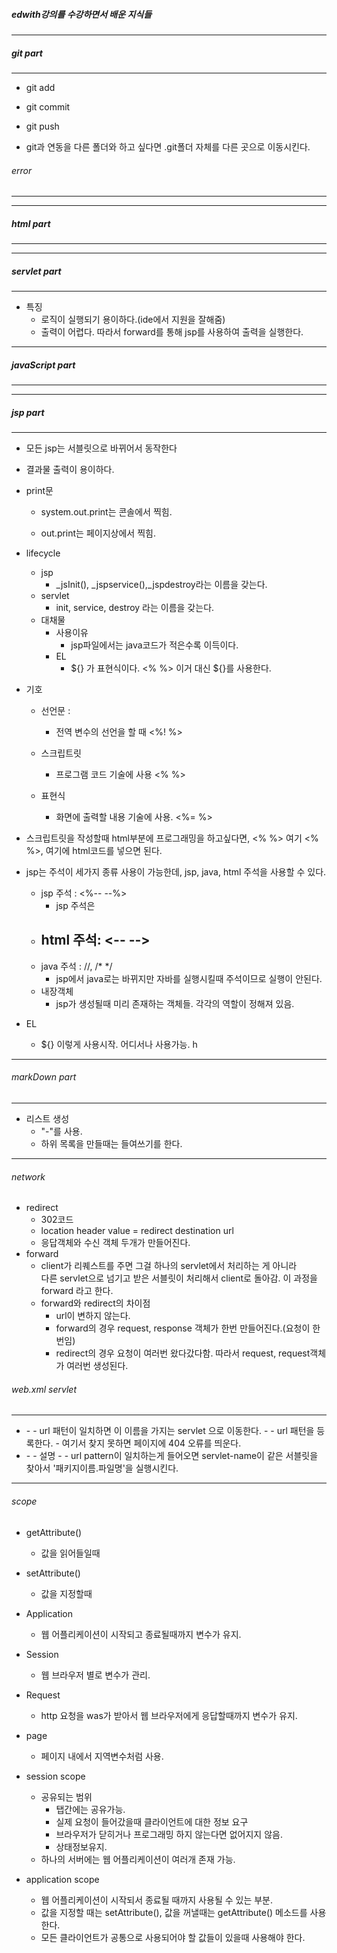 
##### edwith강의를 수강하면서 배운 지식들

* * *  

##### git part
* * *
- git add

- git commit

- git push

- git과 연동을 다른 폴더와 하고 싶다면 .git폴더 자체를 다른 곳으로 이동시킨다.

###### error
* * *
    

* * *
##### html part
* * *
* * *

##### servlet part
* * *
- 특징
    - 로직이 실행되기 용이하다.(ide에서 지원을 잘해줌)
    - 출력이 어렵다. 따라서 forward를 통해 jsp를 사용하여 출력을 실행한다.
* * *

##### javaScript part
* * *

* * *

##### jsp part  
* * *
- 모든 jsp는 서블릿으로 바뀌어서 동작한다  

- 결과물 출력이 용이하다.

- print문 
    - system.out.print는 콘솔에서 찍힘.

    - out.print는 페이지상에서 찍힘.


- lifecycle
    - jsp
        - _jsInit(), _jspservice(),_jspdestroy라는 이름을 갖는다.
    - servlet 
        - init, service, destroy 라는 이름을 갖는다.
    - 대채물 
        - 사용이유 
            - jsp파일에서는 java코드가 적은수록 이득이다.
        - EL
            - ${} 가 표현식이다. <% %> 이거 대신 ${}를 사용한다. 
            

- 기호

    - 선언문 : 
        - 전역 변수의 선언을 할 때  <%! %>

    - 스크립트릿
        - 프로그램 코드 기술에 사용 <% %>

    - 표현식 
        - 화면에 출력할 내용 기술에 사용. <%= %>
    

- 스크립트릿을 작성할때 html부분에 프로그래밍을 하고싶다면, <% %> 여기 <% %>, 여기에 html코드를 넣으면 된다.

- jsp는 주석이 세가지 종류 사용이 가능한데, jsp, java, html 주석을 사용할 수 있다.

    - jsp 주석 : <%-- --%>
        - jsp 주석은    
    - html 주석:  <-- -->
        - 
    - java 주석 : //, /* */ 
        - jsp에서 java로는 바뀌지만 자바를 실행시킬때 주석이므로 실행이 안된다. 
    - 내장객체
        - jsp가 생성될때 미리 존재하는 객체들.
        각각의 역할이 정해져 있음.

- EL
    - ${} 이렇게 사용시작. 어디서나 사용가능. h
* * *
    
###### markDown part
* * *
- 리스트 생성
    - "-"를 사용. 
    - 하위 목록을 만들때는 들여쓰기를 한다.
    
* * *

###### network
- redirect
    - 302코드
    - location header value = redirect destination url
    - 응답객체와 수신 객체 두개가 만들어진다.
- forward
    - client가 리퀘스트를 주면 그걸 하나의 servlet에서 처리하는 게 아니라  
    다른 servlet으로 넘기고 받은 서블릿이 처리해서 client로 돌아감. 이 과정을 forward 라고 한다.
    - forward와 redirect의 차이점
        - url이 변하지 않는다.
        - forward의 경우 request, response 객체가 한번 만들어진다.(요청이 한번임) 
        - redirect의 경우 요청이 여러번 왔다갔다함. 따라서 request, request객체가 여러번 생성된다.
  
###### web.xml servlet

* * *

- <servlet-mapping>
    - <servlet-name>
        - url 패턴이 일치하면 이 이름을 가지는 servlet 으로 이동한다.
    - <url-pattern>
        - url 패턴을 등록한다.
        - 여기서 찾지 못하면 페이지에 404 오류를 띄운다.
        
- <servlet>
    - <description>
        - 설명 
    - <display-name>
        - url pattern이 일치하는게 들어오면 servlet-name이 같은 서블릿을 찾아서 <servlet-class> '패키지이름.파일명'을 실행시킨다. 
     
    
* * *
###### scope

- getAttribute()
    - 값을 읽어들일때
- setAttribute()
    - 값을 지정할때
- Application 
    - 웹 어플리케이션이 시작되고 종료될때까지 변수가 유지.
- Session
    - 웹 브라우저 별로 변수가 관리.

- Request
    - http 요청을 was가 받아서 웹 브라우저에게 응답할때까지 변수가 유지.
    
- page
    - 페이지 내에서 지역변수처럼 사용.
    
- session scope
    - 공유되는 범위
        - 탭간에는 공유가능.
        - 실제 요청이 들어갔을때 클라이언트에 대한 정보 요구
        - 브라우저가 닫히거나 프로그래밍 하지 않는다면 없어지지 않음.
        - 상태정보유지.
    - 하나의 서버에는 웹 어플리케이션이 여러개 존재 가능.
- application scope
    - 웹 어플리케이션이 시작되서 종료될 때까지 사용될 수 있는 부분.
    - 값을 지정할 때는 setAttribute(), 값을 꺼낼때는 getAttribute() 메소드를 사용한다.
    - 모든 클라이언트가 공통으로 사용되어야 할 값들이 있을때 사용해야 한다.
    
    
